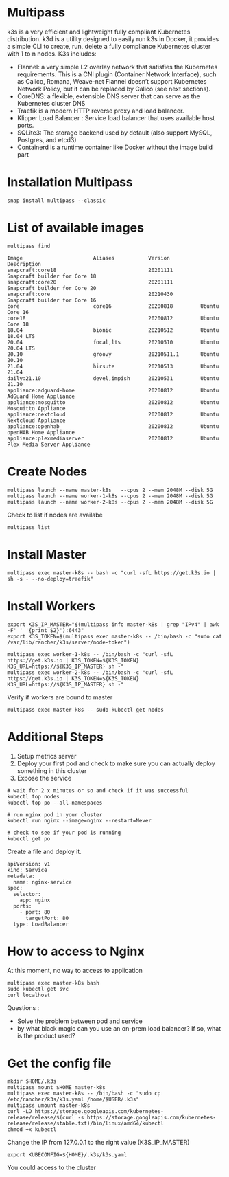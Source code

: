 # Multipass

k3s is a very efficient and lightweight fully compliant Kubernetes distribution. k3d is a utility designed to easily run k3s in Docker, it provides a simple CLI to create, run, delete a fully compliance Kubernetes cluster with 1 to n nodes.
K3s includes:

* Flannel: a very simple L2 overlay network that satisfies the Kubernetes requirements. This is a CNI plugin (Container Network Interface), such as Calico, Romana, Weave-net Flannel doesn’t support Kubernetes Network Policy, but it can be replaced by Calico (see next sections).
* CoreDNS: a flexible, extensible DNS server that can serve as the Kubernetes cluster DNS
* Traefik is a modern HTTP reverse proxy and load balancer. 
* Klipper Load Balancer : Service load balancer that uses available host ports.
* SQLite3: The storage backend used by default (also support MySQL, Postgres, and etcd3)
* Containerd is a runtime container like Docker without the image build part

# Installation Multipass

```
snap install multipass --classic
```

# List of available images

```
multipass find

Image                       Aliases           Version          Description
snapcraft:core18                              20201111         Snapcraft builder for Core 18
snapcraft:core20                              20201111         Snapcraft builder for Core 20
snapcraft:core                                20210430         Snapcraft builder for Core 16
core                        core16            20200818         Ubuntu Core 16
core18                                        20200812         Ubuntu Core 18
18.04                       bionic            20210512         Ubuntu 18.04 LTS
20.04                       focal,lts         20210510         Ubuntu 20.04 LTS
20.10                       groovy            20210511.1       Ubuntu 20.10
21.04                       hirsute           20210513         Ubuntu 21.04
daily:21.10                 devel,impish      20210531         Ubuntu 21.10
appliance:adguard-home                        20200812         Ubuntu AdGuard Home Appliance
appliance:mosquitto                           20200812         Ubuntu Mosquitto Appliance
appliance:nextcloud                           20200812         Ubuntu Nextcloud Appliance
appliance:openhab                             20200812         Ubuntu openHAB Home Appliance
appliance:plexmediaserver                     20200812         Ubuntu Plex Media Server Appliance
```

# Create Nodes

````
multipass launch --name master-k8s   --cpus 2 --mem 2048M --disk 5G
multipass launch --name worker-1-k8s --cpus 2 --mem 2048M --disk 5G
multipass launch --name worker-2-k8s --cpus 2 --mem 2048M --disk 5G
````

Check to list if nodes are availabe

````
multipass list
````

# Install Master 

```
multipass exec master-k8s -- bash -c "curl -sfL https://get.k3s.io | sh -s - --no-deploy=traefik"
````

# Install Workers

```
export K3S_IP_MASTER="$(multipass info master-k8s | grep "IPv4" | awk -F' ' '{print $2}'):6443"
export K3S_TOKEN=$(multipass exec master-k8s -- /bin/bash -c "sudo cat /var/lib/rancher/k3s/server/node-token")

multipass exec worker-1-k8s -- /bin/bash -c "curl -sfL https://get.k3s.io | K3S_TOKEN=${K3S_TOKEN} K3S_URL=https://${K3S_IP_MASTER} sh -"
multipass exec worker-2-k8s -- /bin/bash -c "curl -sfL https://get.k3s.io | K3S_TOKEN=${K3S_TOKEN} K3S_URL=https://${K3S_IP_MASTER} sh -"
```

Verify if workers are bound to master

```
multipass exec master-k8s -- sudo kubectl get nodes
```

# Additional Steps

1. Setup metrics server
2. Deploy your first pod and check to make sure you can actually deploy something in this cluster
3. Expose the service

```
# wait for 2 x minutes or so and check if it was successful
kubectl top nodes 
kubectl top po --all-namespaces

# run nginx pod in your cluster
kubectl run nginx --image=nginx --restart=Never

# check to see if your pod is running
kubectl get po
```

Create a file and deploy it.
```
apiVersion: v1
kind: Service
metadata:
  name: nginx-service
spec:
  selector:
    app: nginx
  ports:
    - port: 80
      targetPort: 80
  type: LoadBalancer
```

# How to access to Nginx

At this moment, no way to access to application

```
multipass exec master-k8s bash
sudo kubectl get svc
curl localhost
```

Questions :
* Solve the problem between pod and service
* by what black magic can you use an on-prem load balancer?
  If so, what is the product used?

# Get the config file

```
mkdir $HOME/.k3s
multipass mount $HOME master-k8s
multipass exec master-k8s -- /bin/bash -c "sudo cp /etc/rancher/k3s/k3s.yaml /home/$USER/.k3s"
multipass umount master-k8s
curl -LO https://storage.googleapis.com/kubernetes-release/release/$(curl -s https://storage.googleapis.com/kubernetes-release/release/stable.txt)/bin/linux/amd64/kubectl
chmod +x kubectl
```

Change the IP from 127.0.0.1 to the right value (K3S_IP_MASTER)

```
export KUBECONFIG=${HOME}/.k3s/k3s.yaml
```

You could access to the cluster
